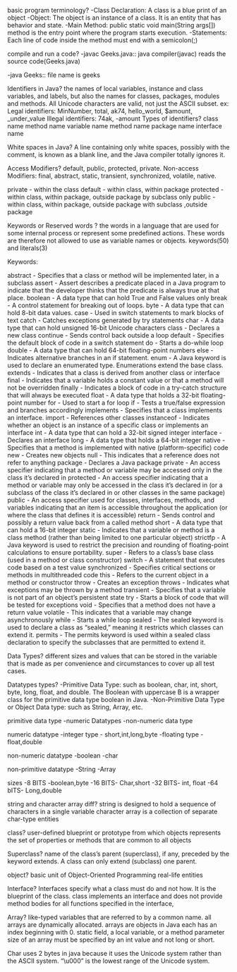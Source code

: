 basic program terminology?
-Class Declaration: A class is a blue print of an object
-Object: The object is an instance of a class. It is an entity that has behavior and state.
-Main Method: public static void main(String args[]) method is the entry point where the program starts execution.
-Statements: Each line of code inside the method must end with a semicolon(;)

compile and run a code?
-javac Geeks.java:: java compiler(javac) reads the source code(Geeks.java)

-java Geeks:: file name is geeks

Identifiers in Java?
the names of local variables, instance and class variables, and labels, but also the names for classes, packages, modules and methods. All Unicode characters are valid, not just the ASCII subset.
ex: Legal identifiers: MinNumber, total, ak74, hello_world, $amount, \_under_value
Illegal identifiers: 74ak, -amount
Types of identifiers?
class name
method name
variable name
method name
package name
interface name

White spaces in Java?
A line containing only white spaces, possibly with the comment, is known as a blank line, and the Java compiler totally ignores it.

Access Modifiers?
default, public, protected, private.
Non-access Modifiers: final, abstract, static, transient, synchronized, volatile, native.

private - within the class
default - within class, within package
protected - within class, within package, outside package by subclass only
public - within class, within package, outside package with subclass ,outside package

Keywords or Reserved words ?
the words in a language that are used for some internal process or represent some predefined actions. These words are therefore not allowed to use as variable names or objects.
keywords(50) and literals(3)

Keywords:

abstract - Specifies that a class or method will be implemented later, in a subclass
assert - Assert describes a predicate placed in a Java program to indicate that the developer thinks that the predicate is always true at that place.
boolean - A data type that can hold True and False values only
break - A control statement for breaking out of loops.
byte - A data type that can hold 8-bit data values.
case - Used in switch statements to mark blocks of text
catch - Catches exceptions generated by try statements
char - A data type that can hold unsigned 16-bit Unicode characters
class - Declares a new class
continue - Sends control back outside a loop
default - Specifies the default block of code in a switch statement
do - Starts a do-while loop
double - A data type that can hold 64-bit floating-point numbers
else - Indicates alternative branches in an if statement.
enum - A Java keyword is used to declare an enumerated type. Enumerations extend the base class.
extends - Indicates that a class is derived from another class or interface
final - Indicates that a variable holds a constant value or that a method will not be overridden
finally - Indicates a block of code in a try-catch structure that will always be executed
float - A data type that holds a 32-bit floating-point number
for - Used to start a for loop
if - Tests a true/false expression and branches accordingly
implements - Specifies that a class implements an interface.
import - References other classes
instanceof - Indicates whether an object is an instance of a specific class or implements an interface
int - A data type that can hold a 32-bit signed integer
interface - Declares an interface
long - A data type that holds a 64-bit integer
native - Specifies that a method is implemented with native (platform-specific) code
new - Creates new objects
null - This indicates that a reference does not refer to anything
package - Declares a Java package
private - An access specifier indicating that a method or variable may be accessed only in the class it’s declared in
protected - An access specifier indicating that a method or variable may only be accessed in the class it’s declared in (or a subclass of the class it’s declared in or other classes in the same package)
public - An access specifier used for classes, interfaces, methods, and variables indicating that an item is accessible throughout the application (or where the class that defines it is accessible)
return - Sends control and possibly a return value back from a called method
short - A data type that can hold a 16-bit integer
static - Indicates that a variable or method is a class method (rather than being limited to one particular object)
strictfp - A Java keyword is used to restrict the precision and rounding of floating-point calculations to ensure portability.
super - Refers to a class’s base class (used in a method or class constructor)
switch - A statement that executes code based on a test value
synchronized - Specifies critical sections or methods in multithreaded code
this - Refers to the current object in a method or constructor
throw - Creates an exception
throws - Indicates what exceptions may be thrown by a method
transient - Specifies that a variable is not part of an object’s persistent state
try - Starts a block of code that will be tested for exceptions
void - Specifies that a method does not have a return value
volatile - This indicates that a variable may change asynchronously
while - Starts a while loop
sealed - The sealed keyword is used to declare a class as “sealed,” meaning it restricts which classes can extend it.
permits - The permits keyword is used within a sealed class declaration to specify the subclasses that are permitted to extend it.

Data Types?
different sizes and values that can be stored in the variable that is made as per convenience and circumstances to cover up all test cases.

Datatypes types?
-Primitive Data Type: such as boolean, char, int, short, byte, long, float, and double. The Boolean with uppercase B is a wrapper class for the primitive data type boolean in Java.
-Non-Primitive Data Type or Object Data type: such as String, Array, etc.

primitive data type
-numeric Datatypes
-non-numeric data type

numeric datatype
-integer type - short,int,long,byte
-floating type - float,double

non-numeric datatype
-boolean
-char

non-primitive datatype
-String
-Array

sizes
-8 BITS -boolean,byte
-16 BITS- Char,short
-32 BITS- int, float
-64 bITS- Long,double

string and character array diff?
string is designed to hold a sequence of characters in a single variable
character array is a collection of separate char-type entities

class?
user-defined
blueprint or prototype from which objects
represents the set of properties or methods that are common to all objects

Superclass?
name of the class’s parent (superclass), if any, preceded by the keyword extends. A class can only extend (subclass) one parent.

object?
basic unit of Object-Oriented Programming
real-life entities

Interface?
Interfaces specify what a class must do and not how. It is the blueprint of the class.
class implements an interface and does not provide method bodies for all functions specified in the interface,

Array?
like-typed variables that are referred to by a common name.
all arrays are dynamically allocated.
arrays are objects in Java
each has an index beginning with 0.
static field, a local variable, or a method parameter
size of an array must be specified by an int value and not long or short.

Char uses 2 bytes in java because it uses the Unicode system rather than the ASCII system. “\u000” is the lowest range of the Unicode system.
